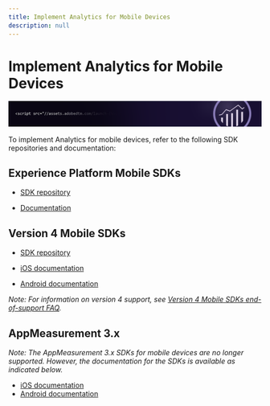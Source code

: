 ```yaml
---
title: Implement Analytics for Mobile Devices
description: null
---
```


# Implement Analytics for Mobile Devices

![Banner](../../assets/doc_banner_implement.png)

To implement Analytics for mobile devices, refer to the following SDK repositories and documentation:

## Experience Platform Mobile SDKs

* [SDK repository](https://github.com/Adobe-Marketing-Cloud/aep-sdks-documentation/blob/master/resources/frequently-asked-questions/current-sdk-versions.md)

* [Documentation](https://aep-sdks.gitbook.io/docs/)

## Version 4 Mobile SDKs

* [SDK repository](https://github.com/Adobe-Marketing-Cloud/mobile-services/tree/master/sdks)

* [iOS documentation](https://docs.adobe.com/content/help/en/mobile-services/ios/overview.html)
* [Android documentation](https://docs.adobe.com/content/help/en/mobile-services/android/overview.html)

*Note: For information on version 4 support, see [Version 4 Mobile SDKs end-of-support FAQ](https://aep-sdks.gitbook.io/docs/version-4-sdk-end-of-support-faq).*

## AppMeasurement 3.x

*Note: The AppMeasurement 3.x SDKs for mobile devices are no longer supported. However, the  documentation for the SDKs is available as indicated below.*

* [iOS documentation](../../assets/adobe_mobile_ios_3x.pdf)
* [Android documentation](../../assets/android_3x.pdf)
